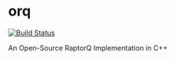 orq
===

[![Build Status](https://travis-ci.org/olanmatt/orq.svg?branch=master)](https://travis-ci.org/olanmatt/orq)

An Open-Source RaptorQ Implementation in C++
